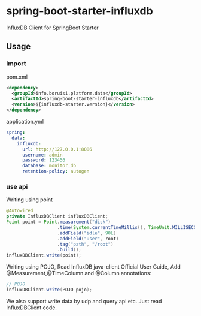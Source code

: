 # spring-boot-starter-influxdb
InfluxDB Client for SpringBoot Starter

## Usage

### import

pom.xml
```xml
<dependency>
  <groupId>info.boruisi.platform.data</groupId>
  <artifactId>spring-boot-starter-influxdb</artifactId>
  <version>${influxdb-starter.version}</version>
</dependency>
```

application.yml
```yaml
spring:
  data:
    influxdb:
      url: http://127.0.0.1:8086
      username: admin
      password: 123456
      database: monitor_db
      retention-policy: autogen
```
### use api

Writing using point
```java
@Autowired
private InfluxDBClient influxDBClient;
Point point = Point.measurement("disk")
                   .time(System.currentTimeMillis(), TimeUnit.MILLISECONDS)
                   .addField("idle", 90L)
                   .addField("user", root)
                   .tag("path", "/root")
                   .build();
influxDBClient.write(point);
```

Writing using POJO, Read InfluxDB java-client Official User Guide, Add @Measurement,@TimeColumn and @Column annotations:
```java
// POJO 
influxDBClient.write(POJO pojo);
```

We also support write data by udp and query api etc. Just read InfluxDBClient code.
